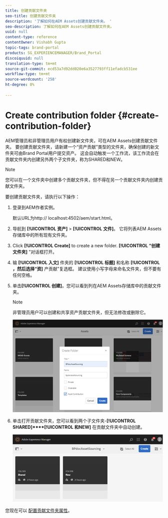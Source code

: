 ```yaml
---
title: 创建贡献文件夹
seo-title: 创建贡献文件夹
description: '了解如何在AEM Assets创建贡献文件夹。 '
seo-description: 了解如何在AEM Assets创建贡献文件夹。
uuid: null
content-type: reference
contentOwner: Vishabh Gupta
topic-tags: brand-portal
products: SG_EXPERIENCEMANAGER/Brand_Portal
discoiquuid: null
translation-type: tm+mt
source-git-commit: ecd53a7d92dd020e6a3527793ff11efadcb531ee
workflow-type: tm+mt
source-wordcount: '258'
ht-degree: 0%

---
```



# Create contribution folder {#create-contribution-folder}


AEM管理员和非管理员用户有权创建新文件夹，可在AEM Assets创建贡献文件夹。
要创建贡献文件夹，请新建一个“资产贡献”类型的文件夹，确保创建的新文件夹可由Brand Portal用户提交资产。  这会自动触发一个工作流，该工作流会在贡献文件夹内创建另外两个子文件夹，称为SHARED和NEW。

>[!NOTE]
>
>您可以在一个文件夹中创建多个贡献文件夹，但不得在另一个贡献文件夹内创建贡献文件夹。

要创建贡献文件夹，请执行以下操作：
1. 登录到AEM作者实例。

   默认URL为http:// localhost:4502/aem/start.html。

1. 导航到 **[!UICONTROL 资产]** > **[!UICONTROL 文件]**。 它将列表AEM Assets存储库中的所有现有文件夹。

1. Click **[!UICONTROL Create]** to create a new folder. **[!UICONTROL “创建文件夹]** ”对话框打开。

1. 输 **[!UICONTROL 入文]** 件夹的 **[!UICONTROL 标题]** 和名称 **[!UICONTROL ，然后选择“资]** 产贡献”复选框。
建议使用小写字母来命名文件夹，但不要有任何空格。

1. 单击&#x200B;**[!UICONTROL 创建]**。您可以看到列在AEM Assets存储库中的贡献文件夹。

   >[!NOTE]
   >
   >非管理员用户可以创建和共享资产贡献文件夹，但无法修改或删除它。

   ![](assets/create-contribution-folder.png)

1. 单击打开贡献文件夹，您可以看到两个子文件夹-**[!UICONTROL SHARED]****[!UICONTROL 和NEW]** 在贡献文件夹中自动创建。

   ![](assets/contribution-folder.png)

您现在可以 [配置贡献文件夹属性](brand-portal-configure-contribution-folder-properties.md)。


